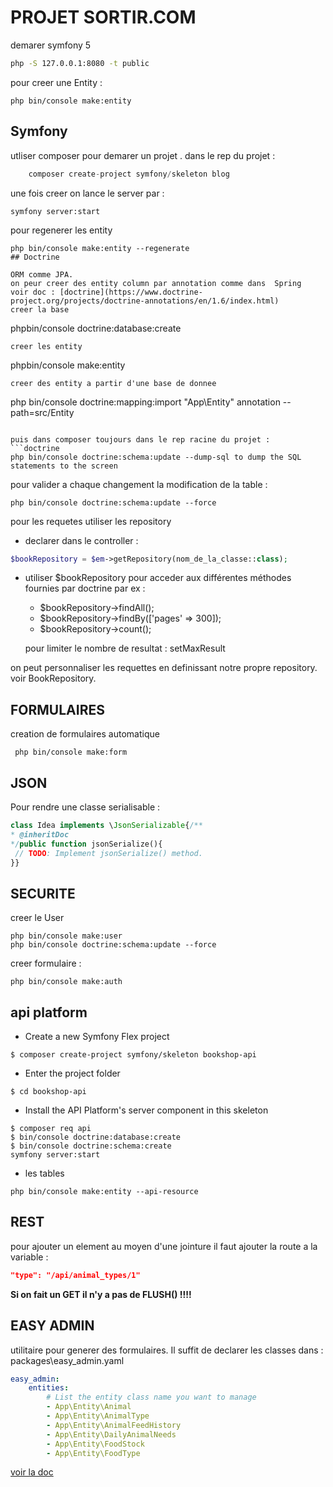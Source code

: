 # PROJET SORTIR.COM
demarer symfony 5
```bash
php -S 127.0.0.1:8080 -t public
```
  
pour creer une Entity :
```
php bin/console make:entity
```
## Symfony
utliser composer pour demarer un projet .
dans le rep du projet : 
``` php 
    composer create-project symfony/skeleton blog
```
une fois creer on lance le server par : 
```
symfony server:start
```
pour regenerer les entity
```
php bin/console make:entity --regenerate
## Doctrine

ORM comme JPA.
on peur creer des entity column par annotation comme dans  Spring
voir doc : [doctrine](https://www.doctrine-project.org/projects/doctrine-annotations/en/1.6/index.html)
creer la base
```
phpbin/console doctrine:database:create
```
creer les entity
```
phpbin/console make:entity
```
creer des entity a partir d'une base de donnee
```
php bin/console doctrine:mapping:import "App\Entity" annotation --path=src/Entity
```

puis dans composer toujours dans le rep racine du projet :
```doctrine
php bin/console doctrine:schema:update --dump-sql to dump the SQL statements to the screen
```
pour valider a chaque changement la modification de la table :
```doctrine
php bin/console doctrine:schema:update --force

 ```
pour les requetes utiliser les repository
* declarer dans le controller  :
```php
$bookRepository = $em->getRepository(nom_de_la_classe::class);
```
* utiliser $bookRepository pour acceder aux différentes méthodes fournies par doctrine par ex :
    + $bookRepository->findAll();
    + $bookRepository->findBy(['pages' => 300]);
    + $bookRepository->count(); 
    
    pour limiter le nombre de resultat : setMaxResult
    
on peut personnaliser les requettes en definissant notre propre repository. voir BookRepository.
## FORMULAIRES
creation de formulaires automatique
```
 php bin/console make:form
```

## JSON
Pour rendre une classe serialisable :
```php
class Idea implements \JsonSerializable{/**
* @inheritDoc
*/public function jsonSerialize(){
 // TODO: Implement jsonSerialize() method.
}}
```
## SECURITE
creer le User
```
php bin/console make:user
php bin/console doctrine:schema:update --force
```
creer formulaire :
```
php bin/console make:auth
```
## api platform
* Create a new Symfony Flex project
```
$ composer create-project symfony/skeleton bookshop-api
```
* Enter the project folder
```
$ cd bookshop-api
```
* Install the API Platform's server component in this skeleton
```
$ composer req api
$ bin/console doctrine:database:create
$ bin/console doctrine:schema:create
symfony server:start
```
* les tables
```
php bin/console make:entity --api-resource
```
## REST
pour ajouter un element au moyen d'une jointure il faut ajouter la route a la variable :
```json
"type": "/api/animal_types/1"
```
**Si on fait un GET il n'y a pas de FLUSH() !!!!**
## EASY ADMIN
utilitaire pour generer des formulaires.
Il suffit de declarer les classes dans  :
packages\easy_admin.yaml
```yaml
easy_admin:
    entities:
        # List the entity class name you want to manage
        - App\Entity\Animal
        - App\Entity\AnimalType
        - App\Entity\AnimalFeedHistory
        - App\Entity\DailyAnimalNeeds
        - App\Entity\FoodStock
        - App\Entity\FoodType
```
 [voir la doc](https://symfony.com/doc/master/bundles/EasyAdminBundle/book/installation.html)  